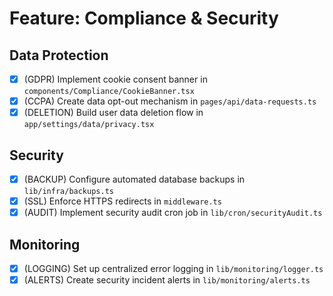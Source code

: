 # Feature: Compliance & Security

## Data Protection
- [x] (GDPR) Implement cookie consent banner in `components/Compliance/CookieBanner.tsx`
- [x] (CCPA) Create data opt-out mechanism in `pages/api/data-requests.ts`
- [x] (DELETION) Build user data deletion flow in `app/settings/data/privacy.tsx`

## Security
- [x] (BACKUP) Configure automated database backups in `lib/infra/backups.ts`
- [x] (SSL) Enforce HTTPS redirects in `middleware.ts`
- [x] (AUDIT) Implement security audit cron job in `lib/cron/securityAudit.ts`

## Monitoring
- [x] (LOGGING) Set up centralized error logging in `lib/monitoring/logger.ts`
- [x] (ALERTS) Create security incident alerts in `lib/monitoring/alerts.ts`